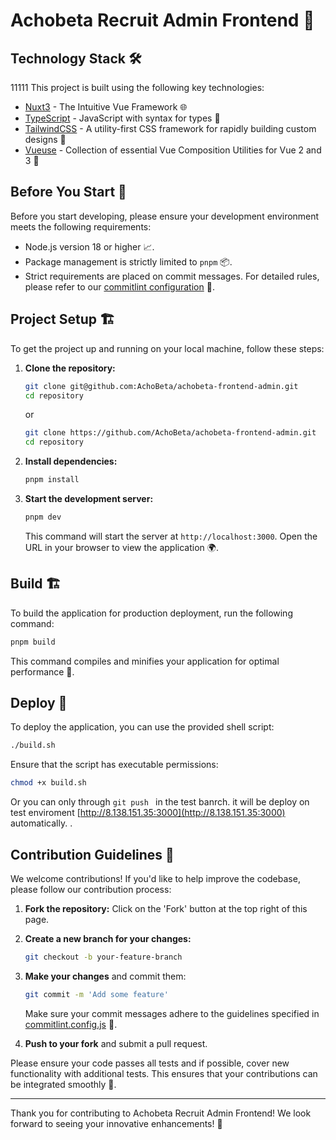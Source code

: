 # Achobeta Recruit Admin Frontend 🌟

## Technology Stack 🛠️
11111
This project is built using the following key technologies:

- [Nuxt3](https://nuxt.com/) - The Intuitive Vue Framework 🌐
- [TypeScript](https://www.typescriptlang.org/) - JavaScript with syntax for types 📜
- [TailwindCSS](https://tailwindcss.com/) - A utility-first CSS framework for rapidly building custom designs 🎨
- [Vueuse](https://vueuse.org/) - Collection of essential Vue Composition Utilities for Vue 2 and 3 🔧

## Before You Start 🚦

Before you start developing, please ensure your development environment meets the following requirements:

- Node.js version 18 or higher 📈.
- Package management is strictly limited to `pnpm` 📦.
- Strict requirements are placed on commit messages. For detailed rules, please refer to our [commitlint configuration](./.commitlintrc.cjs) 📝.

## Project Setup 🏗️

To get the project up and running on your local machine, follow these steps:

1. **Clone the repository:**

   ```bash
   git clone git@github.com:AchoBeta/achobeta-frontend-admin.git
   cd repository
   ```

   or
   ```bash
   git clone https://github.com/AchoBeta/achobeta-frontend-admin.git
   cd repository
   ```

2. **Install dependencies:**

   ```bash
   pnpm install
   ```

3. **Start the development server:**

   ```bash
   pnpm dev
   ```

   This command will start the server at `http://localhost:3000`. Open the URL in your browser to view the application 🌍.

## Build 🏗

To build the application for production deployment, run the following command:

```bash
pnpm build
```

This command compiles and minifies your application for optimal performance 💪.

## Deploy 🚀

To deploy the application, you can use the provided shell script:

```bash
./build.sh
```

Ensure that the script has executable permissions:

```bash
chmod +x build.sh
```

Or you can only through ```git push ``` in the test banrch. it will be deploy on test enviroment [http://8.138.151.35:3000](http://8.138.151.35:3000) automatically.
.
## Contribution Guidelines 👥

We welcome contributions! If you'd like to help improve the codebase, please follow our contribution process:

1. **Fork the repository:** Click on the 'Fork' button at the top right of this page.
2. **Create a new branch for your changes:**

   ```bash
   git checkout -b your-feature-branch
   ```

3. **Make your changes** and commit them:

   ```bash
   git commit -m 'Add some feature'
   ```

   Make sure your commit messages adhere to the guidelines specified in [commitlint.config.js](./.commitlintrc.cjs) 📝.

4. **Push to your fork** and submit a pull request.

Please ensure your code passes all tests and if possible, cover new functionality with additional tests. This ensures that your contributions can be integrated smoothly 🌟.

---

Thank you for contributing to Achobeta Recruit Admin Frontend! We look forward to seeing your innovative enhancements! 🎉
